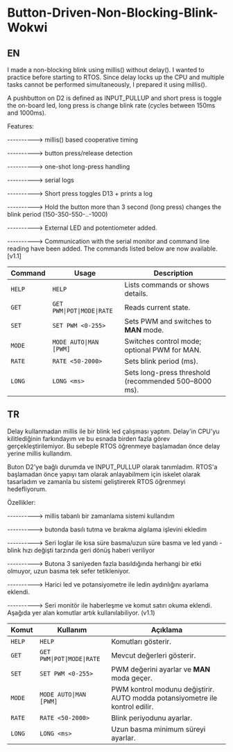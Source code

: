 # Button-Driven-Non-Blocking-Blink-Wokwi

## EN
I made a non-blocking blink using millis() without delay(). I wanted to practice before starting to RTOS. Since delay locks up the CPU and multiple tasks cannot be performed simultaneously, I prepared it using millis().

A pushbutton on D2 is defined as INPUT_PULLUP and short press is toggle the on-board led, long press is change blink rate (cycles between 150ms and 1000ms).

Features:

----------> millis() based cooperative timing

----------> button press/release detection

----------> one-shot long-press handling

----------> serial logs

----------> Short press toggles D13 + prints a log

----------> Hold the button more than 3 second (long press) changes the blink period (150-350-550-..-1000)

----------> External LED and potentiometer added.

----------> Communication with the serial monitor and command line reading have been added. The commands listed below are now available. [v1.1]

| Command | Usage                      | Description                                          |
| ------- | -------------------------- | ---------------------------------------------------- |
| `HELP`  | `HELP`                     | Lists commands or shows details.                     |
| `GET`   | `GET PWM\|POT\|MODE\|RATE` | Reads current state.                                 |
| `SET`   | `SET PWM <0-255>`          | Sets PWM and switches to **MAN** mode.               |
| `MODE`  | `MODE AUTO\|MAN [PWM]`     | Switches control mode; optional PWM for MAN.         |
| `RATE`  | `RATE <50-2000>`           | Sets blink period (ms).                              |
| `LONG`  | `LONG <ms>`                | Sets long-press threshold (recommended 500–8000 ms). |



## TR

Delay kullanmadan millis ile bir blink led çalışması yaptım. Delay'in CPU'yu kilitlediğinin farkındayım ve bu esnada birden fazla görev gerçekleştirilemiyor. Bu sebeple RTOS öğrenmeye başlamadan önce delay yerine millis kullandım.

Buton D2'ye bağlı durumda ve INPUT_PULLUP olarak tanımladım. RTOS'a başlamadan önce yapıyı tam olarak anlayabilmem için iskelet olarak tasarladım ve zamanla bu sistemi geliştirerek RTOS öğrenmeyi hedefliyorum.

Özellikler:

----------> millis tabanlı bir zamanlama sistemi kullandım

----------> butonda basılı tutma ve bırakma algılama işlevini ekledim

----------> Seri loglar ile kısa süre basma/uzun süre basma ve led yandı - blink hızı değişti tarzında geri dönüş haberi veriliyor

----------> Butona 3 saniyeden fazla basıldığında herhangi bir etki olmuyor, uzun basma tek sefer tetikleniyor.

----------> Harici led ve potansiyometre ile ledin aydınlığını ayarlama eklendi.

----------> Seri monitör ile haberleşme ve komut satırı okuma eklendi. Aşağıda yer alan komutlar artık kullanılabiliyor. (v1.1)

| Komut  | Kullanım                   | Açıklama                                                                    |
| ------ | -------------------------- | ----------------------------------------------------------------------------|
| `HELP` | `HELP`                     | Komutları gösterir.                                                         |
| `GET`  | `GET PWM\|POT\|MODE\|RATE` | Mevcut değerleri gösterir.                                                  |
| `SET`  | `SET PWM <0-255>`          | PWM değerini ayarlar ve **MAN** moda geçer.                                 |
| `MODE` | `MODE AUTO\|MAN [PWM]`     | PWM kontrol modunu değiştirir. AUTO modda potansiyometre ile kontrol edilir.|
| `RATE` | `RATE <50-2000>`           | Blink periyodunu ayarlar.                                                   |
| `LONG` | `LONG <ms>`                | Uzun basma minimum süreyi ayarlar.                                          |

